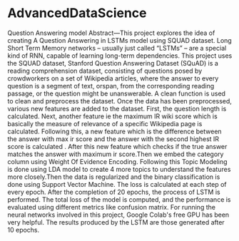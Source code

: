 # AdvancedDataScience
Question Answering model
Abstract—This project explores the idea of creating A Question Answering in LSTMs model using SQUAD dataset. Long Short Term Memory networks – usually just called “LSTMs” – are a special kind of RNN, capable of learning long-term dependencies. This project uses the SQUAD dataset, Stanford Question Answering Dataset (SQuAD) is a reading comprehension dataset, consisting of questions posed by crowdworkers on a set of Wikipedia articles, where the answer to every question is a segment of text, orspan, from the corresponding reading passage, or the question might be unanswerable. A clean function is used to clean and preprocess the dataset. Once the data has been preprocessed, various new features are added to the dataset. First, the question length is calculated. Next, another feature ie the maximum IR wiki score which is basically the measure of relevance of a specific Wikipedia page is calculated. Following this, a new feature which is the difference between the answer with max ir score and the answer with the second highest IR score is calculated . After this new feature which checks if the true answer matches the answer with maximum ir score.Then we embed the category column using Weight Of Evidence Encoding. Following this Topic Modeling is done using LDA model to create 4 more topics to understand the features more closely.Then the data is regularized and the binary classification is done using Support Vector Machine. The loss is calculated at each step of every epoch. After the completion of 20 epochs, the process of LSTM is performed. The total loss of the model is computed, and the performance is evaluated using different metrics like confusion matrix. For running the neural networks involved in this project, Google Colab's free GPU has been very helpful. The results produced by the LSTM are those generated after 10 epochs.

